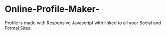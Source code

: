 # Online-Profile-Maker-
Profile is made with Responsive Javascript with linked to all your Social and Formal Sites. 
